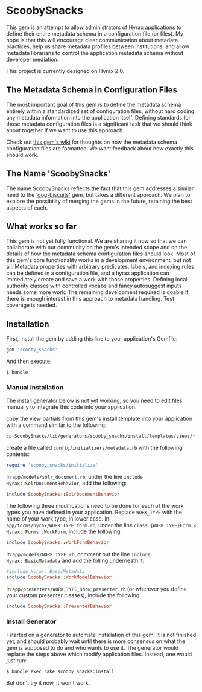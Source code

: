 # ScoobySnacks

This gem is an attempt to allow administrators of Hyrax applications to define their entire metadata schema in a configuration file (or files). My hope is that this will encourage clear communication about metadata practices, help us share metadata profiles between institutions, and allow metadata librarians to control the application metadata schema without developer mediation. 

This project is currently designed on Hyrax 2.0. 

## The Metadata Schema in Configuration Files

The most important goal of this gem is to define the metadata schema entirely within a standardized set of configuration files, without hard coding any metadata information into the application itself. Defining standards for those metadata configuration files is a significant task that we should think about together if we want to use this approach.

Check out [this gem's wiki](https://github.com/UCSCLibrary/ScoobySnacks/wiki) for thoughts on how the metadata schema configuration files are formatted. We want feedback about how exactly this should work.

## The Name 'ScoobySnacks'

The name ScoobySnacks reflects the fact that this gem addresses a similar need to the ['dog-biscuits'](https://github.com/ULCC/dog_biscuits/wiki) gem, but takes a different approach. We plan to explore the possibility of merging the gems in the future, retaining the best aspects of each. 

## What works so far

This gem is not yet fully functional. We are sharing it now so that we can collaborate with our community on the gem's intended scope and on the details of how the metadata schema configuration files should look.
Most of this gem's core functionality works in a development environment, but not all. Metadata properties with arbitrary predicates, labels, and indexing rules can be defined in a configuration file, and a hyrax application can immediately create and save a work with those properties. Defining local authority classes with controlled vocabs and fancy autosuggest inputs needs some more work. The remaining development required is doable if there is enough interest in this approach to metadata handling. Test coverage is needed.

## Installation

First, install the gem by adding this line to your application's Gemfile:

```ruby
gem 'scooby_snacks'
```

And then execute:

    $ bundle

### Manual Installation
The install generator below is not yet working, so you need to edit files manually to integrate this code into your application. 

copy the view partials from this gem's install template into your application with a command similar to the following: 
```bash
cp ScoobySnacks/lib/generators/scooby_snacks/install/templates/views/* APPLICATION_ROOT/app/views/records/edit_fields/
```

create a file called `config/initializers/metadata.rb` with the following contents:
```ruby
require 'scooby_snacks/initialize'
```

In `app/models/solr_document.rb`, under the line `include Hyrax::SolrDocumentBehavior`, add the following:
```ruby
include ScoobySnacks::SolrDocumentBehavior
```

The following three modifications need to be done for each of the work types you have defined in your application. Replace `WORK_TYPE` with the name of your work type, in lower case.
In `app/forms/hyrax/WORK_TYPE_form.rb`,
under the line `class {WORK_TYPE}Form < Hyrax::Forms::WorkForm`, include the following:
```ruby
include ScoobySnacks::WorkFormBehavior
```
In `app/models/WORK_TYPE.rb`, comment out the line `include Hyrax::BasicMetadata` and add the folling underneath it:
```ruby
#include Hyrax::BasicMetadata
include ScoobySnacks::WorkModelBehavior
```

In `app/presenters/WORK_TYPE_show_presenter.rb` (or wherever you define your custom presenter classes), include the following:
```ruby
include ScoobySnacks::PresenterBehavior
```

### Install Generator

I started on a generator to automate installation of this gem. It is not finished yet, and should probably wait until there is more consensus on what the gem is supposed to do and who wants to use it. 
The generator would replace the steps above which modify application files. Instead, one would just run:

    $ bundle exec rake scooby_snacks:install

But don't try it now, it won't work.
